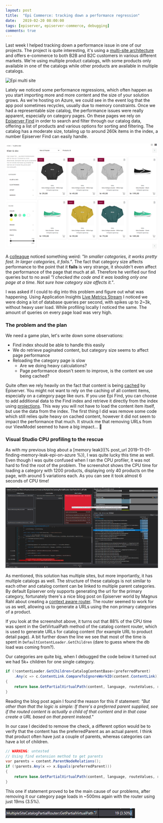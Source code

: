 ```yaml
---
layout: post
title:  "Epi Commerce: tracking down a performance regression"
date:   2019-02-20 08:00:00
tags: [episerver, episerver-commerce, debugging]
comments: true
---
```


Last week I helped tracking down a performance issue in one of our projects. The project is quite interesting, it's using a [multi-site architecture](https://www.episerver.com/learn/tech/technical-resources/multi-site/) and offers e-commerce to both B2B and B2C customers in various different markets. We're using multiple product catalogs, with some products only available in one of the catalogs while other products are available in multiple catalogs.

<p class="centered-image">
	<img src="https://www.episerver.com/4ab550/globalassets/assets-website-structure/New-Folder9/technical-resources/technical-overview/multi-site.png" alt="Epi multi site">
</p>

Lately we noticed some performance regressions, which often happen as you start importing more and more content and the size of your solution grows. As we're hosting on Azure, we could see in the event log that the app pool sometimes recycles, usually due to memory constraints. Once we had a representable size catalog, the performance issues were really apparent, especially on category pages. On these pages we rely on [Episerver Find](https://www.episerver.com/products/platform/episerver-find/) in order to search and filter through our catalog data, offering a list of products and various options for sorting and filtering. The catalog has a moderate size, totaling up to around 260k items in the index, a number Episerver Find can easily handle.

<p class="centered-image">
	<img src="/assets/router-performance/0.category-page.png" alt="Example category page">
</p>

A [colleague](http://marisks.net/) noticed something weird: *"In smaller categories, it works pretty fast. In larger categories, it fails."*. The fact that category size affects performance to the point that it **fails** is very strange, it shouldn't even affect the performance of the page that much at all. Therefore he verified our find queries but to no avail *"I checked the code and it was loading only one page at a time. Not sure how category size affects it."*.

I was asked if I could to dig into this problem and figure out what was happening. Using Application Insights [Live Metrics Stream](https://docs.microsoft.com/en-us/azure/azure-monitor/app/live-stream) I noticed we were doing a lot of database queries per second, with spikes up to 2~3k, without heavy user load. While profiling locally I noticed the same. The amount of queries on every page load was very high.

### The problem and the plan

We need a game plan, let's write down some observations:

- Find index should be able to handle this easily
- We do retrieve paginated content, but category size seems to affect page performance
- Reloading the category page is slow
  - Are we doing heavy calculations?
  - Page performance doesn't seem to improve, is the content we use being cached?

Quite often we rely heavily on the fact that content is being [cached](https://world.episerver.com/documentation/developer-guides/CMS/caching/) by Episerver. You might not want to rely on the caching of all content items, especially on a category page like ours. If you use Epi Find, you can choose to add additional data to the Find index and retrieve it directly from the index using [projections](https://world.episerver.com/documentation/developer-guides/find/NET-Client-API/searching/Projections/). This way you will not have to load the content item itself, but use the data from the index. The first thing I did was remove some code which still relies quite heavy on cached content, however it did not seem to impact the performance that much. It struck me that removing URLs from our ViewModel seemed to have a big impact... 🤔

### Visual Studio CPU profiling to the rescue

As with my previous blog about a [memory leak]({% post_url 2019-11-01-finding-memory-leak-epi-on-azure %}), I was quite lucky this time as well. Even though I was quite confused when I ran the CPU profiler, it was not hard to find the root of the problem. The screenshot shows the CPU time for loading a category with 1200 products, displaying only 40 products on the page, with around 5 variations each. As you can see it took almost 6 seconds of CPU time!

<p class="centered-image">
	<img src="/assets/router-performance/1.profiling.png" alt="Performance profiling">
</p>

As mentioned, this solution has multiple sites, but more importantly, it has multiple catalogs as well. The structure of these catalogs is not similar to each other and catalog content can be linked to multiple parent categories. By default Episerver only supports generating the url for the primary category, fortunately there's a nice blog post on Episerver world by Magnus Rahl about creating a [context aware router](https://world.episerver.com/blogs/Magnus-Rahl/Dates/2015/3/routing-context-aware-links-in-commerce-catalog/). The router seemed to work for us as well, allowing us to generate a URLs using the non primary categories of a product.

If you look at the screenshot above, it turns out that 88% of the CPU time was spent in the GetVirtualPath method of the catalog content router, which is used to generate URLs for catalog content (for example URL to product detail page). A bit further down the line we see that most of the time is spent in `DefaultContentLoader.GetChildren` (dare to guess where the db load was coming from?).

Our categories are quite big, when I debugged the code below it turned out we had 5k+ children for one single category.

```csharp
if (!contentLoader.GetChildren<CatalogContentBase>(preferredParent)
    .Any(c => c.ContentLink.CompareToIgnoreWorkID(content.ContentLink)))
{
    return base.GetPartialVirtualPath(content, language, routeValues, requestContext);
}
```

Reading the blog post again I found the reason for this if statement: *"But other than that the logic is simple: If there's a preferred parent supplied, see if the routed content is actually a child of that content and in that case create a URL based on that parent instead."*

In our case I decided to remove the check, a different option would be to verify that the content has the preferredParent as an actual parent. I think that product often have just a couple of parents, whereas categories can have a lot of children.
```csharp
// WARNING: untested
// Using find extension method to get parents
var parents = content.ParentNodeRelations();
if (!parents.Any(x => x.Equals(preferredParent)))
{
    return base.GetPartialVirtualPath(content, language, routeValues, requestContext);
}
```

This one if statement proved to be the main cause of our problems, after removing it our category page loads in ~500ms again with the router using just 19ms (3.5%).

<p class="centered-image">
	<img src="/assets/router-performance/2.result.png" alt="Time spent routing">
</p>